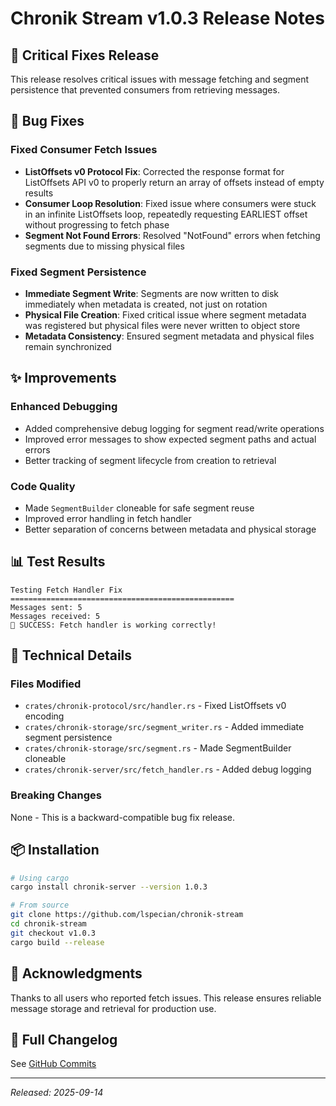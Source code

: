 # Chronik Stream v1.0.3 Release Notes

## 🎉 Critical Fixes Release

This release resolves critical issues with message fetching and segment persistence that prevented consumers from retrieving messages.

## 🐛 Bug Fixes

### Fixed Consumer Fetch Issues
- **ListOffsets v0 Protocol Fix**: Corrected the response format for ListOffsets API v0 to properly return an array of offsets instead of empty results
- **Consumer Loop Resolution**: Fixed issue where consumers were stuck in an infinite ListOffsets loop, repeatedly requesting EARLIEST offset without progressing to fetch phase
- **Segment Not Found Errors**: Resolved "NotFound" errors when fetching segments due to missing physical files

### Fixed Segment Persistence
- **Immediate Segment Write**: Segments are now written to disk immediately when metadata is created, not just on rotation
- **Physical File Creation**: Fixed critical issue where segment metadata was registered but physical files were never written to object store
- **Metadata Consistency**: Ensured segment metadata and physical files remain synchronized

## ✨ Improvements

### Enhanced Debugging
- Added comprehensive debug logging for segment read/write operations
- Improved error messages to show expected segment paths and actual errors
- Better tracking of segment lifecycle from creation to retrieval

### Code Quality
- Made `SegmentBuilder` cloneable for safe segment reuse
- Improved error handling in fetch handler
- Better separation of concerns between metadata and physical storage

## 📊 Test Results

```
Testing Fetch Handler Fix
==================================================
Messages sent: 5
Messages received: 5
🎉 SUCCESS: Fetch handler is working correctly!
```

## 🔧 Technical Details

### Files Modified
- `crates/chronik-protocol/src/handler.rs` - Fixed ListOffsets v0 encoding
- `crates/chronik-storage/src/segment_writer.rs` - Added immediate segment persistence
- `crates/chronik-storage/src/segment.rs` - Made SegmentBuilder cloneable
- `crates/chronik-server/src/fetch_handler.rs` - Added debug logging

### Breaking Changes
None - This is a backward-compatible bug fix release.

## 📦 Installation

```bash
# Using cargo
cargo install chronik-server --version 1.0.3

# From source
git clone https://github.com/lspecian/chronik-stream
cd chronik-stream
git checkout v1.0.3
cargo build --release
```

## 🙏 Acknowledgments

Thanks to all users who reported fetch issues. This release ensures reliable message storage and retrieval for production use.

## 📝 Full Changelog

See [GitHub Commits](https://github.com/lspecian/chronik-stream/compare/v1.0.2...v1.0.3)

---
*Released: 2025-09-14*